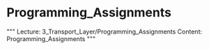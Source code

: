 # Programming_Assignments

"""
Lecture: 3_Transport_Layer/Programming_Assignments
Content: Programming_Assignments
"""

